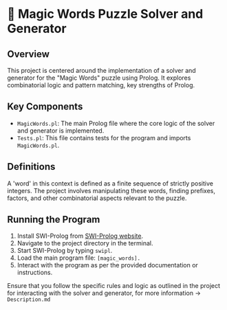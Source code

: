 # 🧩 Magic Words Puzzle Solver and Generator

## Overview
This project is centered around the implementation of a solver and generator for the "Magic Words" puzzle using Prolog. It explores combinatorial logic and pattern matching, key strengths of Prolog.

## Key Components
- `MagicWords.pl`: The main Prolog file where the core logic of the solver and generator is implemented.
- `Tests.pl`: This file contains tests for the program and imports `MagicWords.pl`.

## Definitions
A 'word' in this context is defined as a finite sequence of strictly positive integers. The project involves manipulating these words, finding prefixes, factors, and other combinatorial aspects relevant to the puzzle.

##   Running the Program
1. Install SWI-Prolog from [SWI-Prolog website](https://www.swi-prolog.org/Download.html).
2. Navigate to the project directory in the terminal.
3. Start SWI-Prolog by typing `swipl`.
4. Load the main program file: `[magic_words].`
5. Interact with the program as per the provided documentation or instructions.

Ensure that you follow the specific rules and logic as outlined in the project for interacting with the solver and generator, for more information -> `Description.md`
